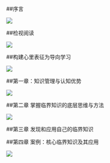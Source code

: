 ##序言



![](http://i.imgur.com/sSJTAfS.jpg)


##检视阅读

![](http://i.imgur.com/ac0TLeT.jpg)


##构建心里表征为导向学习


![](http://i.imgur.com/gSFK5Pv.jpg)


##第一章：知识管理与认知优势

![](http://i.imgur.com/KFFZgOJ.jpg)


##第二章 掌握临界知识的底层思维与方法

![](http://i.imgur.com/h94yeQf.jpg)


##第三章  发现和应用自己的临界知识





##第四章  案例：核心临界知识及其应用


![](http://i.imgur.com/hMk9ovp.jpg)

